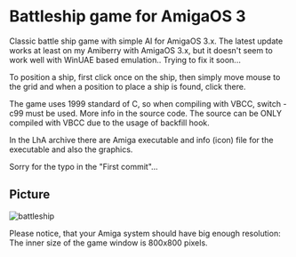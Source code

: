 # Battleship game for AmigaOS 3

Classic battle ship game with simple AI for AmigaOS 3.x. The latest update works at least on my Amiberry with AmigaOS 3.x, but it doesn't seem to work well with WinUAE based emulation.. Trying to fix it soon...

To position a ship, first click once on the ship, then simply move mouse to the grid and when a position to place a ship is found, click there.

The game uses 1999 standard of C, so when compiling with VBCC, switch -c99 must be used.
More info in the source code. The source can be ONLY compiled with VBCC due to the usage of backfill hook.

In the LhA archive there are Amiga executable and info (icon) file for the executable and also the graphics.

Sorry for the typo in the "First commit"...

## Picture

![battleship](https://github.com/user-attachments/assets/dda534e7-5f5f-4d0e-9887-93ce49e793a5)

Please notice, that your Amiga system should have big enough resolution: The inner size of the game window is 800x800 pixels.

